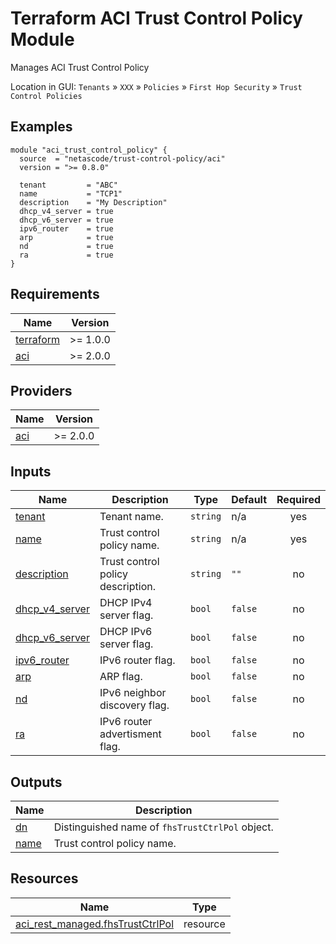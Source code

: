 <!-- BEGIN_TF_DOCS -->
# Terraform ACI Trust Control Policy Module

Manages ACI Trust Control Policy

Location in GUI:
`Tenants` » `XXX` » `Policies` » `First Hop Security` » `Trust Control Policies`

## Examples

```hcl
module "aci_trust_control_policy" {
  source  = "netascode/trust-control-policy/aci"
  version = ">= 0.8.0"

  tenant         = "ABC"
  name           = "TCP1"
  description    = "My Description"
  dhcp_v4_server = true
  dhcp_v6_server = true
  ipv6_router    = true
  arp            = true
  nd             = true
  ra             = true
}
```

## Requirements

| Name | Version |
|------|---------|
| <a name="requirement_terraform"></a> [terraform](#requirement\_terraform) | >= 1.0.0 |
| <a name="requirement_aci"></a> [aci](#requirement\_aci) | >= 2.0.0 |

## Providers

| Name | Version |
|------|---------|
| <a name="provider_aci"></a> [aci](#provider\_aci) | >= 2.0.0 |

## Inputs

| Name | Description | Type | Default | Required |
|------|-------------|------|---------|:--------:|
| <a name="input_tenant"></a> [tenant](#input\_tenant) | Tenant name. | `string` | n/a | yes |
| <a name="input_name"></a> [name](#input\_name) | Trust control policy name. | `string` | n/a | yes |
| <a name="input_description"></a> [description](#input\_description) | Trust control policy description. | `string` | `""` | no |
| <a name="input_dhcp_v4_server"></a> [dhcp\_v4\_server](#input\_dhcp\_v4\_server) | DHCP IPv4 server flag. | `bool` | `false` | no |
| <a name="input_dhcp_v6_server"></a> [dhcp\_v6\_server](#input\_dhcp\_v6\_server) | DHCP IPv6 server flag. | `bool` | `false` | no |
| <a name="input_ipv6_router"></a> [ipv6\_router](#input\_ipv6\_router) | IPv6 router flag. | `bool` | `false` | no |
| <a name="input_arp"></a> [arp](#input\_arp) | ARP flag. | `bool` | `false` | no |
| <a name="input_nd"></a> [nd](#input\_nd) | IPv6 neighbor discovery flag. | `bool` | `false` | no |
| <a name="input_ra"></a> [ra](#input\_ra) | IPv6 router advertisment flag. | `bool` | `false` | no |

## Outputs

| Name | Description |
|------|-------------|
| <a name="output_dn"></a> [dn](#output\_dn) | Distinguished name of `fhsTrustCtrlPol` object. |
| <a name="output_name"></a> [name](#output\_name) | Trust control policy name. |

## Resources

| Name | Type |
|------|------|
| [aci_rest_managed.fhsTrustCtrlPol](https://registry.terraform.io/providers/CiscoDevNet/aci/latest/docs/resources/rest_managed) | resource |
<!-- END_TF_DOCS -->